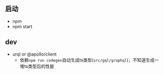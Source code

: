 ## 启动
* npm
* npm start

## dev
* urql or @apollo/client
  * 依赖`npm run codegen`自动生成ts类型(`src/gql/graphql`)，不知道生成一堆ts类型后的性能
